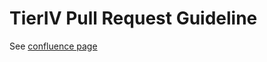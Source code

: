 # TierIV Pull Request Guideline
See [confluence page](https://tier4.atlassian.net/wiki/spaces/AIP/pages/1762395113/T4+Pull+Request)
